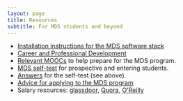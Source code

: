 ```yaml
---
layout: page
title: Resources
subtitle: For MDS students and beyond
---
```


- [Installation instructions for the MDS software stack](/resources_pages/installation_instructions)
- [Career and Professional Development](/resources_pages/CareerandIndustryResources)
- [Relevant MOOCs](/resources_pages/prep_moocs) to help prepare for the MDS program.
- [MDS self-test](http://nbviewer.jupyter.org/github/UBC-MDS/UBC-MDS.github.io/blob/master/selftest/mds_self_test.pdf) for prospective and entering students.
- [Answers](http://nbviewer.jupyter.org/github/UBC-MDS/UBC-MDS.github.io/blob/master/selftest/mds_self_test_answers.pdf) for the self-test (see above).
- [Advice for applying to the MDS program](/resources_pages/applicationAdvice)
- Salary resources: [glassdoor](https://www.glassdoor.ca/Salaries/data-scientist-salary-SRCH_KO0,14.htm), [Quora](https://www.quora.com/What-is-the-salary-of-a-data-scientist), [O'Reilly](http://www.oreilly.com/data/free/files/2016-data-science-salary-survey.pdf)
